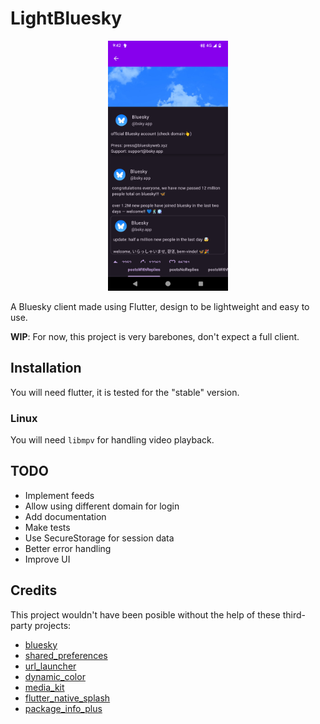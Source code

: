 # LightBluesky
<p align="center">
    <img alt="LightBluesky profile screenshot" src=".github/screenshots/profile.png" height="400" />
</p>

A Bluesky client made using Flutter, design to be lightweight and easy to use.

**WIP**: For now, this project is very barebones, don't expect a full client.

## Installation
You will need flutter, it is tested for the "stable" version.

### Linux
You will need `libmpv` for handling video playback.

## TODO
* Implement feeds
* Allow using different domain for login
* Add documentation
* Make tests
* Use SecureStorage for session data
* Better error handling
* Improve UI

## Credits
This project wouldn't have been posible without the help of these third-party projects:
- [bluesky](https://atprotodart.com/)
- [shared_preferences](https://github.com/flutter/packages/tree/main/packages/shared_preferences/shared_preferences)
- [url_launcher](https://github.com/flutter/packages/tree/main/packages/url_launcher/url_launcher)
- [dynamic_color](https://github.com/material-foundation/flutter-packages/tree/main/packages/dynamic_color)
- [media_kit](https://github.com/media-kit/media-kit)
- [flutter_native_splash](https://github.com/jonbhanson/flutter_native_splash)
- [package_info_plus](https://github.com/fluttercommunity/plus_plugins)
